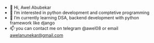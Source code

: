 - 👋 Hi, Awel Abubekar
- 👀 I’m interested in python development and comptetive programming
- 🌱 I’m currently learning DSA, backend development with python framework like django
- 📫 you can contact me on telegram @awel08 or email awelanunekar@gmail.com


<!---
Asfm445/Asfm445 is a ✨ special ✨ repository because its `README.md` (this file) appears on your GitHub profile.
You can click the Preview link to take a look at your changes.
--->

